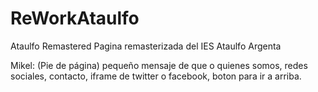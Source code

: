 # ReWorkAtaulfo
Ataulfo Remastered
Pagina remasterizada del IES Ataulfo Argenta

Mikel: (Pie de página)
pequeño mensaje de que o quienes somos, redes sociales, contacto, iframe de twitter o facebook, boton para ir a arriba. 

